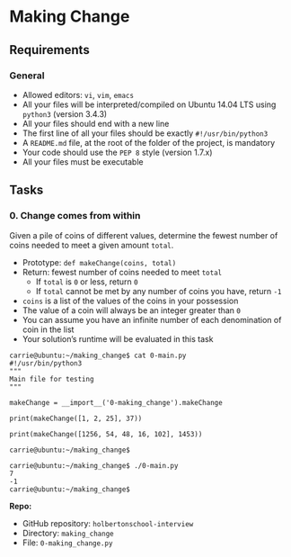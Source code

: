 
<!DOCTYPE html>
<html lang="en">
  <body>
  <h1>Making Change</h1>
  <div class="panel-body text-justify">
    <h2>Requirements</h2>

<h3>General</h3>

<ul>
<li>Allowed editors: <code>vi</code>, <code>vim</code>, <code>emacs</code></li>
<li>All your files will be interpreted/compiled on Ubuntu 14.04 LTS using <code>python3</code> (version 3.4.3)</li>
<li>All your files should end with a new line</li>
<li>The first line of all your files should be exactly <code>#!/usr/bin/python3</code></li>
<li>A <code>README.md</code> file, at the root of the folder of the project, is mandatory</li>
<li>Your code should use the <code>PEP 8</code> style (version 1.7.x)</li>
<li>All your files must be executable</li>
</ul>

  </div>
</div>
        </div>
      </div>
    </div>

<h2 id="task-container" class="gap">Tasks</h2>
  
  <div class="col-sm-12 col-md-12 col-lg-8 xol-xl-9">
      <div data-role="task21180" data-position="1" id="task-num-0">
        <div class="panel panel-default task-card " id="task-21180">

  <div class="panel-heading panel-heading-actions">
    <h3 class="panel-title">
      0. Change comes from within
    </h3>

  </div>

  <div class="panel-body">

<!-- Progress vs Score -->

<!-- Task Body -->
<p>Given a pile of coins of different values, determine the fewest number of coins needed to meet a given amount <code>total</code>.</p>

<ul>
<li>Prototype: <code>def makeChange(coins, total)</code></li>
<li>Return: fewest number of coins needed to meet <code>total</code>

<ul>
<li>If <code>total</code> is <code>0</code> or less, return <code>0</code></li>
<li>If <code>total</code> cannot be met by any number of coins you have, return <code>-1</code></li>
</ul></li>
<li><code>coins</code> is a list of the values of the coins in your possession</li>
<li>The value of a coin will always be an integer greater than <code>0</code></li>
<li>You can assume you have an infinite number of each denomination of coin in the list</li>
<li>Your solution&rsquo;s runtime will be evaluated in this task</li>
</ul>

<pre><code>carrie@ubuntu:~/making_change$ cat 0-main.py
#!/usr/bin/python3
&quot;&quot;&quot;
Main file for testing
&quot;&quot;&quot;

makeChange = __import__(&#39;0-making_change&#39;).makeChange

print(makeChange([1, 2, 25], 37))

print(makeChange([1256, 54, 48, 16, 102], 1453))

carrie@ubuntu:~/making_change$
</code></pre>

<pre><code>carrie@ubuntu:~/making_change$ ./0-main.py
7
-1
carrie@ubuntu:~/making_change$
</code></pre>

  </div>

  <div class="list-group">
    <!-- Task URLs -->

<!-- Technical information -->
<div class="list-group-item">
<p><strong>Repo:</strong></p>
<ul>
    <li>GitHub repository: <code>holbertonschool-interview</code></li>
    <li>Directory: <code>making_change</code></li>
    <li>File: <code>0-making_change.py</code></li>
</ul>
</div>

<!-- Self-paced manual review -->
  </div>

</body>
</html>

